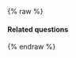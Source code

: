 ---
---

{% raw %}
<section>
  <h4>Related questions</h4>
  <miso-explore>
    <miso-related-questions></miso-related-questions>
  </miso-explore>
</section>
<script>
const misocmd = window.misocmd || (window.misocmd = []);
misocmd.push(async () => {
  MisoClient.plugins.use('std:ui');
  await MisoClient.plugins.install('std:lorem');
  const client = new MisoClient({
    apiKey: '...',
  });
  const workflow = client.ui.explore;
  workflow.productId = 'aaa';
  workflow.useLink(question => `https://dummy.miso.ai/ask?q=${encodeURIComponent(question)}`);
  workflow.start();
});
</script>
{% endraw %}
